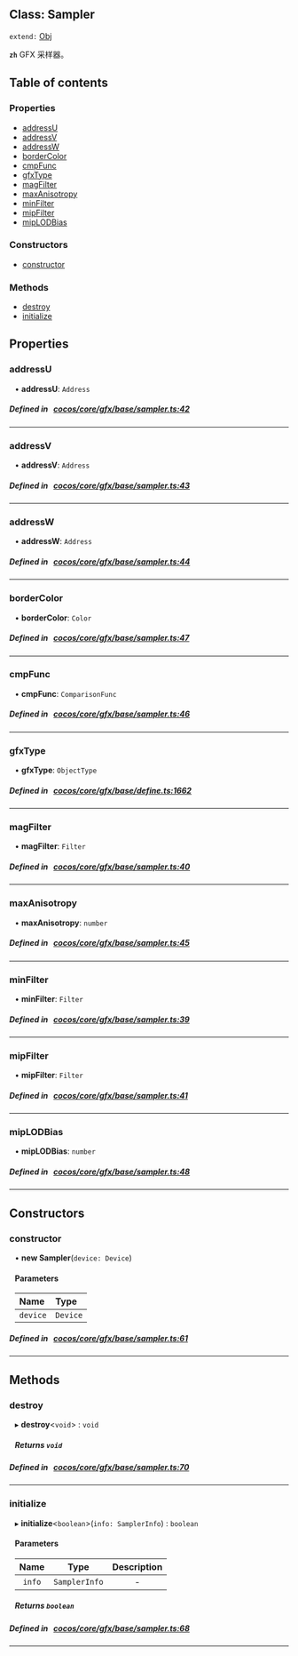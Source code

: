 
## Class: Sampler


`extend:`
[Obj](docs/zh/gfx/Class/Obj.md)












**`zh`** GFX 采样器。



<div class="table-of-content">
<h2>Table of contents</h2>


### Properties

- [ addressU](#addressU)
- [ addressV](#addressV)
- [ addressW](#addressW)
- [ borderColor](#borderColor)
- [ cmpFunc](#cmpFunc)
- [ gfxType](#gfxType)
- [ magFilter](#magFilter)
- [ maxAnisotropy](#maxAnisotropy)
- [ minFilter](#minFilter)
- [ mipFilter](#mipFilter)
- [ mipLODBias](#mipLODBias)

### Constructors

- [ constructor](#constructor)

### Methods

- [ destroy](#destroy)
- [ initialize](#initialize)
</div>

## Properties


### addressU
<div style="margin-left: 10px;">




•  **addressU**:
 ``Address`` 
</div>

##### Defined in &nbsp;   [cocos/core/gfx/base/sampler.ts:42](https://github.com/cocos-creator/engine/blob/c7bf6b8a9/cocos/core/gfx/base/sampler.ts#L42)&nbsp;


___


### addressV
<div style="margin-left: 10px;">




•  **addressV**:
 ``Address`` 
</div>

##### Defined in &nbsp;   [cocos/core/gfx/base/sampler.ts:43](https://github.com/cocos-creator/engine/blob/c7bf6b8a9/cocos/core/gfx/base/sampler.ts#L43)&nbsp;


___


### addressW
<div style="margin-left: 10px;">




•  **addressW**:
 ``Address`` 
</div>

##### Defined in &nbsp;   [cocos/core/gfx/base/sampler.ts:44](https://github.com/cocos-creator/engine/blob/c7bf6b8a9/cocos/core/gfx/base/sampler.ts#L44)&nbsp;


___


### borderColor
<div style="margin-left: 10px;">




•  **borderColor**:
 ``Color`` 
</div>

##### Defined in &nbsp;   [cocos/core/gfx/base/sampler.ts:47](https://github.com/cocos-creator/engine/blob/c7bf6b8a9/cocos/core/gfx/base/sampler.ts#L47)&nbsp;


___


### cmpFunc
<div style="margin-left: 10px;">




•  **cmpFunc**:
 ``ComparisonFunc`` 
</div>

##### Defined in &nbsp;   [cocos/core/gfx/base/sampler.ts:46](https://github.com/cocos-creator/engine/blob/c7bf6b8a9/cocos/core/gfx/base/sampler.ts#L46)&nbsp;


___


### gfxType
<div style="margin-left: 10px;">




•  **gfxType**:
 ``ObjectType`` 
</div>

##### Defined in &nbsp;   [cocos/core/gfx/base/define.ts:1662](https://github.com/cocos-creator/engine/blob/c7bf6b8a9/cocos/core/gfx/base/define.ts#L1662)&nbsp;


___


### magFilter
<div style="margin-left: 10px;">




•  **magFilter**:
 ``Filter`` 
</div>

##### Defined in &nbsp;   [cocos/core/gfx/base/sampler.ts:40](https://github.com/cocos-creator/engine/blob/c7bf6b8a9/cocos/core/gfx/base/sampler.ts#L40)&nbsp;


___


### maxAnisotropy
<div style="margin-left: 10px;">




•  **maxAnisotropy**:
 ``number`` 
</div>

##### Defined in &nbsp;   [cocos/core/gfx/base/sampler.ts:45](https://github.com/cocos-creator/engine/blob/c7bf6b8a9/cocos/core/gfx/base/sampler.ts#L45)&nbsp;


___


### minFilter
<div style="margin-left: 10px;">




•  **minFilter**:
 ``Filter`` 
</div>

##### Defined in &nbsp;   [cocos/core/gfx/base/sampler.ts:39](https://github.com/cocos-creator/engine/blob/c7bf6b8a9/cocos/core/gfx/base/sampler.ts#L39)&nbsp;


___


### mipFilter
<div style="margin-left: 10px;">




•  **mipFilter**:
 ``Filter`` 
</div>

##### Defined in &nbsp;   [cocos/core/gfx/base/sampler.ts:41](https://github.com/cocos-creator/engine/blob/c7bf6b8a9/cocos/core/gfx/base/sampler.ts#L41)&nbsp;


___


### mipLODBias
<div style="margin-left: 10px;">




•  **mipLODBias**:
 ``number`` 
</div>

##### Defined in &nbsp;   [cocos/core/gfx/base/sampler.ts:48](https://github.com/cocos-creator/engine/blob/c7bf6b8a9/cocos/core/gfx/base/sampler.ts#L48)&nbsp;


___

<!---->
## Constructors


### constructor
<div style="margin-left: 10px;">

• **new Sampler**(`device: Device`)

#### Parameters
| Name | Type |
| :------ | :------ |
| `device` | `Device` |





</div>

##### Defined in &nbsp;   [cocos/core/gfx/base/sampler.ts:61](https://github.com/cocos-creator/engine/blob/c7bf6b8a9/cocos/core/gfx/base/sampler.ts#L61)&nbsp;


---

<!---->
## Methods

### destroy
<div style="margin-left: 10px;">

▸   **destroy**<`void`\> : `void`




<!---->
<!--    #### Returns `void` -->
<!---->


##### Returns `void`




</div>

##### Defined in &nbsp;   [cocos/core/gfx/base/sampler.ts:70](https://github.com/cocos-creator/engine/blob/c7bf6b8a9/cocos/core/gfx/base/sampler.ts#L70)&nbsp;
___
### initialize
<div style="margin-left: 10px;">

▸   **initialize**<`boolean`\>(`info: SamplerInfo`) : `boolean`




<!---->
<!--    #### Returns `boolean` -->
<!---->

#### Parameters

| Name | Type | Description |
| :------: | :------: | :------: |
| `info` | `SamplerInfo` | - |



##### Returns `boolean`




</div>

##### Defined in &nbsp;   [cocos/core/gfx/base/sampler.ts:68](https://github.com/cocos-creator/engine/blob/c7bf6b8a9/cocos/core/gfx/base/sampler.ts#L68)&nbsp;
___
<!---->




